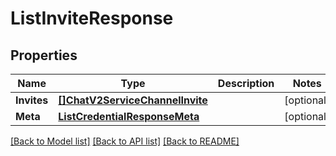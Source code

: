 # ListInviteResponse

## Properties

Name | Type | Description | Notes
------------ | ------------- | ------------- | -------------
**Invites** | [**[]ChatV2ServiceChannelInvite**](ChatV2ServiceChannelInvite.md) |  |[optional] 
**Meta** | [**ListCredentialResponseMeta**](ListCredentialResponseMeta.md) |  |[optional] 

[[Back to Model list]](../README.md#documentation-for-models) [[Back to API list]](../README.md#documentation-for-api-endpoints) [[Back to README]](../README.md)



